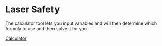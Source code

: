 # Laser Safety
The calculator tool lets you input variables and will then determine which formula to use and then solve it for you. 
<p>
<a href="http://LaserSafety.github.io/calculator.html">Calculator</a> </p>
